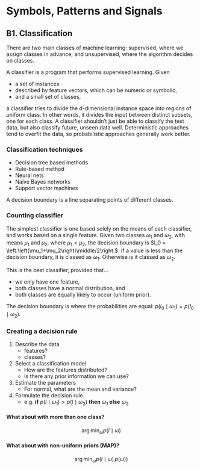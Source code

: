 
# Symbols, Patterns and Signals

## B1. Classification

There are two main classes of machine learning: supervised, where we assign classes in advance; and unsupervised, where the algorithm decides on classes.

A classifier is a program that performs supervised learning. Given

- a set of instances
- described by feature vectors, which can be numeric or symbolic,
- and a small set of classes,

a classifier tries to divide the d-dimensional instance space into regions of uniform class. In other words, it divides the input between distinct subsets, one for each class. A classifier shouldn’t just be able to classify the test data, but also classify future, unseen data well. Deterministic approaches tend to overfit the data, so probabilistic approaches generally work better.

### Classification techniques

- Decision tree based methods
- Rule-based method
- Neural nets
- Naïve Bayes networks
- Support vector machines

A decision boundary is a line separating points of different classes.

### Counting classifier

The simplest classifier is one based solely on the means of each classifier, and works based on a single feature. Given two classes $\omega_1$ and $\omega_2$, with means $\mu_1$ and $\mu_2$, where $\mu_1 < \mu_2$, the decision boundary is $l_0 = \left.\left(\mu_1+\mu_2\right)\middle/2\right.$. If a value is less than the decision boundary, it is classed as $\omega_1$. Otherwise is it classed as $\omega_2$.

This is the best classifier, provided that…

- we only have one feature,
- both classes have a normal distribution, and
- both classes are equally likely to occur (uniform prior).

The decision boundary is where the probabilities are equal: $p(l_0\mid \omega_1) = p(l_0\mid \omega_2)$.

### Creating a decision rule

1. Describe the data
    - features?
    - classes?
2. Select a classification model
    - How are the features distributed?
    - Is there any prior information we can use?
3. Estimate the parameters
    - For normal, what are the mean and variance?
4. Formulate the decision rule.
    - e.g. **if** $p(l\mid \omega_1) > p(l\mid \omega_2)$ **then** $\omega_1$ **else** $\omega_2$

#### What about with more than one class?

$$\arg\min_\omega p(l \mid \omega)$$

#### What about with non-uniform priors (MAP)?

$$\arg\min_\omega p(l \mid \omega)\, p(\omega))$$
